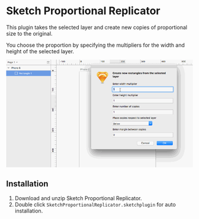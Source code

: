 # Sketch Proportional Replicator

This plugin takes the selected layer and create new copies of proportional size to the original.

You choose the proportion by specifying the multipliers for the width and height of the selected layer.

![Sketch Proportional Replicator Demo](/SketchProportionalReplicator.sketchplugin/Contents/Resources/SketchProportionalReplicator.gif?raw=true)

## Installation

1. Download and unzip Sketch Proportional Replicator.
2. Double click `SketchProportionalReplicator.sketchplugin` for auto installation.
